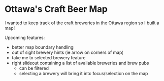 # Ottawa's Craft Beer Map

I wanted to keep track of the craft breweries in the Ottawa region so I built a map!

Upcoming features:
- better map boundary handling
- out of sight brewery hints (ie arrow on corners of map)
- take me to selected brewery feature
- right slideout containing a list of available breweries and brew pubs
  - can be filtered
  - selecting a brewery will bring it into focus/selection on the map
